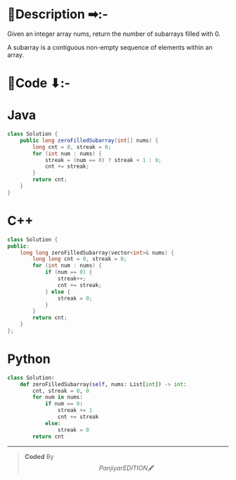 # 📍Description ➡:-
<!-- Describe your first thoughts on how to solve this problem. -->
Given an integer array nums, return the number of subarrays filled with 0.

A subarray is a contiguous non-empty sequence of elements within an array.


# 📝Code ⬇:-


# Java
```java []
class Solution {
    public long zeroFilledSubarray(int[] nums) {
        long cnt = 0, streak = 0;
        for (int num : nums) {
            streak = (num == 0) ? streak + 1 : 0;
            cnt += streak;
        }
        return cnt;
    }
}

```

# C++
``` cpp []
class Solution {
public:
    long long zeroFilledSubarray(vector<int>& nums) {
        long long cnt = 0, streak = 0;
        for (int num : nums) {
            if (num == 0) {
                streak++;
                cnt += streak;
            } else {
                streak = 0;
            }
        }
        return cnt;
    }
};
```

# Python
``` python []
class Solution:
    def zeroFilledSubarray(self, nums: List[int]) -> int:
        cnt, streak = 0, 0
        for num in nums:
            if num == 0:
                streak += 1
                cnt += streak
            else:
                streak = 0
        return cnt    
```

---

>    **Coded** By $$Panjiyar EDITION 🖋  $$

               

